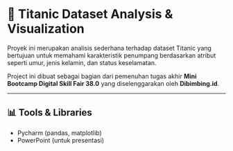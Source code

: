 # 🚢 Titanic Dataset Analysis & Visualization

Proyek ini merupakan analisis sederhana terhadap dataset Titanic yang bertujuan untuk memahami karakteristik penumpang berdasarkan atribut seperti umur, jenis kelamin, dan status keselamatan.

Project ini dibuat sebagai bagian dari pemenuhan tugas akhir **Mini Bootcamp Digital Skill Fair 38.0** yang diselenggarakan oleh **Dibimbing.id**.

---

## 📊 Tools & Libraries
- Pycharm (pandas, matplotlib)
- PowerPoint (untuk presentasi)
